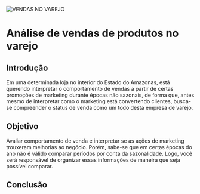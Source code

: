 ![VENDAS NO VAREJO](https://strapi-m1m.s3.sa-east-1.amazonaws.com/varejo_61e12e72d8.jpg)

# Análise de vendas de produtos no varejo

## Introdução
Em uma determinada loja no interior do Estado do Amazonas, está querendo interpretar o comportamento de vendas a partir de certas promoções de marketing durante épocas não sazonais, de forma que, antes mesmo de interpretar como o marketing está convertendo clientes, busca-se compreender o status de venda como um todo desta empresa de varejo.

## Objetivo
Avaliar comportamento de venda e interpretar se as ações de marketing trouxeram melhorias ao negócio. Porém, sabe-se que em certas épocas do ano não é válido comparar períodos por conta da sazonalidade. Logo, você será responsável de organizar essas informações de maneira que seja possível comparar.

## Conclusão
